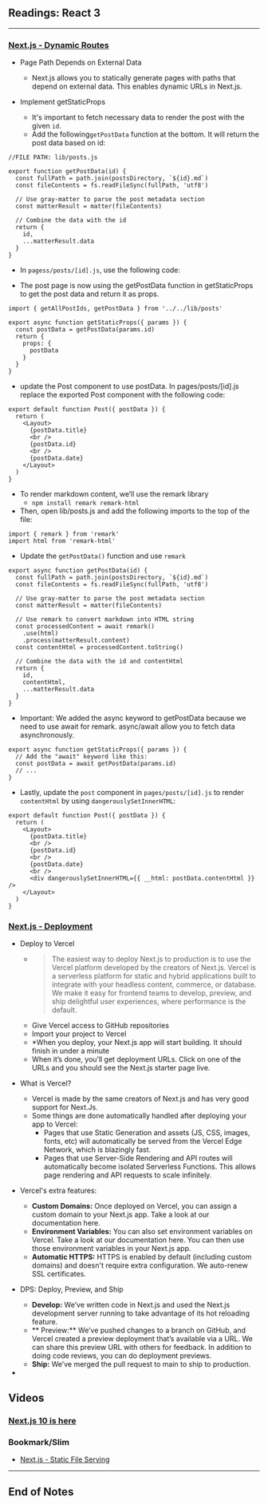 ## Readings: React 3
***

### [Next.js - Dynamic Routes](https://nextjs.org/learn/basics/dynamic-routes)

- Page Path Depends on External Data
  * Next.js allows you to statically generate pages with paths that depend on external data. This enables dynamic URLs in Next.js.

- Implement getStaticProps
  * It's important to fetch necessary data to render the post with the given `id`.
  * Add the following`getPostData` function at the bottom. It will return the post data based on id:

```
//FILE PATH: lib/posts.js

export function getPostData(id) {
  const fullPath = path.join(postsDirectory, `${id}.md`)
  const fileContents = fs.readFileSync(fullPath, 'utf8')

  // Use gray-matter to parse the post metadata section
  const matterResult = matter(fileContents)

  // Combine the data with the id
  return {
    id,
    ...matterResult.data
  }
}
```
-  In `pagess/posts/[id].js`, use the following code:
  * The post page is now using the getPostData function in getStaticProps to get the post data and return it as props.
```
import { getAllPostIds, getPostData } from '../../lib/posts'

export async function getStaticProps({ params }) {
  const postData = getPostData(params.id)
  return {
    props: {
      postData
    }
  }
}
```
- update the Post component to use postData. In pages/posts/[id].js replace the exported Post component with the following code:
```
export default function Post({ postData }) {
  return (
    <Layout>
      {postData.title}
      <br />
      {postData.id}
      <br />
      {postData.date}
    </Layout>
  )
}
```

- To render markdown content, we’ll use the remark library
  * `npm install remark remark-html`
- Then, open lib/posts.js and add the following imports to the top of the file:
```
import { remark } from 'remark'
import html from 'remark-html'
```
- Update the `getPostData()` function and use `remark`
```
export async function getPostData(id) {
  const fullPath = path.join(postsDirectory, `${id}.md`)
  const fileContents = fs.readFileSync(fullPath, 'utf8')

  // Use gray-matter to parse the post metadata section
  const matterResult = matter(fileContents)

  // Use remark to convert markdown into HTML string
  const processedContent = await remark()
    .use(html)
    .process(matterResult.content)
  const contentHtml = processedContent.toString()

  // Combine the data with the id and contentHtml
  return {
    id,
    contentHtml,
    ...matterResult.data
  }
}
```
- Important: We added the async keyword to getPostData because we need to use await for remark. async/await allow you to fetch data asynchronously.
```
export async function getStaticProps({ params }) {
  // Add the "await" keyword like this:
  const postData = await getPostData(params.id)
  // ...
}
```
- Lastly, update the `post` component in `pages/posts/[id].js` to render `contentHtml` by using `dangerouslySetInnerHTML`:
```
export default function Post({ postData }) {
  return (
    <Layout>
      {postData.title}
      <br />
      {postData.id}
      <br />
      {postData.date}
      <br />
      <div dangerouslySetInnerHTML={{ __html: postData.contentHtml }} />
    </Layout>
  )
}
```
### [Next.js - Deployment](https://nextjs.org/learn/basics/deploying-nextjs-app)

- Deploy to Vercel
  * > The easiest way to deploy Next.js to production is to use the Vercel platform developed by the creators of Next.js. Vercel is a serverless platform for static and hybrid applications built to integrate with your headless content, commerce, or database. We make it easy for frontend teams to develop, preview, and ship delightful user experiences, where performance is the default.
  * Give Vercel access to GitHub repositories
  * Import your project to Vercel
  * *When you deploy, your Next.js app will start building. It should finish in under a minute
  * When it’s done, you’ll get deployment URLs. Click on one of the URLs and you should see the Next.js starter page live.

- What is Vercel?
  * Vercel is made by the same creators of Next.js and has very good support for Next.Js.
  * Some things are done automatically handled after deploying your app to Vercel:
    * Pages that use Static Generation and assets (JS, CSS, images, fonts, etc) will automatically be served from the Vercel Edge Network, which is blazingly fast.
    * Pages that use Server-Side Rendering and API routes will automatically become isolated Serverless Functions. This allows page rendering and API requests to scale infinitely.

- Vercel's extra features:
  * **Custom Domains:** Once deployed on Vercel, you can assign a custom domain to your Next.js app. Take a look at our documentation here.
  * **Environment Variables:** You can also set environment variables on Vercel. Take a look at our documentation here. You can then use those environment variables in your Next.js app.
  * **Automatic HTTPS:** HTTPS is enabled by default (including custom domains) and doesn't require extra configuration. We auto-renew SSL certificates.

- DPS: Deploy, Preview, and Ship
  * **Develop:** We’ve written code in Next.js and used the Next.js development server running to take advantage of its hot reloading feature.
  * ** Preview:** We’ve pushed changes to a branch on GitHub, and Vercel created a preview deployment that’s available via a URL. We can share this preview URL with others for feedback. In addition to doing code reviews, you can do deployment previews.
  * **Ship:** We’ve merged the pull request to main to ship to production.











- 
## Videos
### [Next.js 10 is here](https://www.youtube.com/watch?v=JWCS5IdECVI)

### Bookmark/Slim
- [Next.js - Static File Serving](https://nextjs.org/docs/basic-features/static-file-serving)


***
 ## End of Notes
